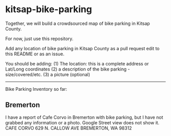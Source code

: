 # kitsap-bike-parking

Together, we will build a crowdsourced map of bike parking in Kitsap County.

For now, just use this repository. 

Add any location of bike parking in Kitsap County as a pull request edit to this README or as an issue. 

You should be adding:
(1) The location: this is a complete address or Lat/Long coordinates
(2) a description of the bike parking - size/covered/etc.
(3) a picture (optional)


------------

Bike Parking Inventory so far:

## Bremerton

I have a report of Cafe Corvo in Bremerton with bike parking, but I have not grabbed any information or a photo. Google Street view does not show it.
CAFE CORVO 
629 N. CALLOW AVE 
BREMERTON, WA 98312


